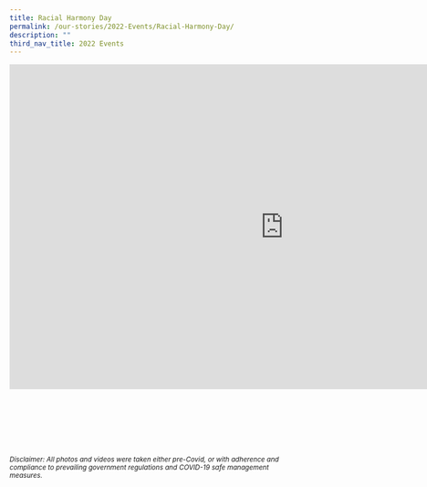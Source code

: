 ```yaml
---
title: Racial Harmony Day
permalink: /our-stories/2022-Events/Racial-Harmony-Day/
description: ""
third_nav_title: 2022 Events
---
```

<iframe allowfullscreen="true" height="569" width="960" frameborder="0" src="https://docs.google.com/presentation/d/e/2PACX-1vSYOFRSKN8oc4NjCkkz-2eqinCdI32fN070_rLvasOcIAReKpe6eHcR1uNAUn3MPGbnMow4vklR6SqV/embed?start=true&amp;loop=true&amp;delayms=3000"></iframe>


<br><br><br><br><br><br>
<sup><em>Disclaimer: All photos and videos were taken either pre-Covid, or with adherence and compliance to prevailing government regulations and COVID-19 safe management measures.</em></sup>